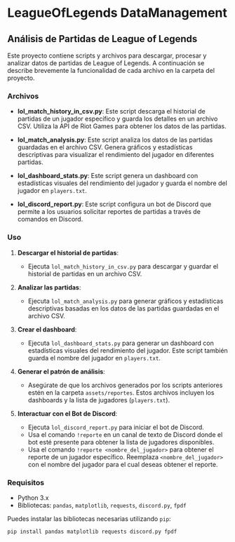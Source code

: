 # LeagueOfLegends DataManagement

## Análisis de Partidas de League of Legends

Este proyecto contiene scripts y archivos para descargar, procesar y analizar datos de partidas de League of Legends. A continuación se describe brevemente la funcionalidad de cada archivo en la carpeta del proyecto.

### Archivos

- **lol_match_history_in_csv.py**: Este script descarga el historial de partidas de un jugador específico y guarda los detalles en un archivo CSV. Utiliza la API de Riot Games para obtener los datos de las partidas.

- **lol_match_analysis.py**: Este script analiza los datos de las partidas guardadas en el archivo CSV. Genera gráficos y estadísticas descriptivas para visualizar el rendimiento del jugador en diferentes partidas.

- **lol_dashboard_stats.py**: Este script genera un dashboard con estadísticas visuales del rendimiento del jugador y guarda el nombre del jugador en `players.txt`.

- **lol_discord_report.py**: Este script configura un bot de Discord que permite a los usuarios solicitar reportes de partidas a través de comandos en Discord.

### Uso

1. **Descargar el historial de partidas**:

   - Ejecuta `lol_match_history_in_csv.py` para descargar y guardar el historial de partidas en un archivo CSV.

2. **Analizar las partidas**:

   - Ejecuta `lol_match_analysis.py` para generar gráficos y estadísticas descriptivas basadas en los datos de las partidas guardadas en el archivo CSV.

3. **Crear el dashboard**:

   - Ejecuta `lol_dashboard_stats.py` para generar un dashboard con estadísticas visuales del rendimiento del jugador. Este script también guarda el nombre del jugador en `players.txt`.

4. **Generar el patrón de análisis**:

   - Asegúrate de que los archivos generados por los scripts anteriores estén en la carpeta `assets/reportes`. Estos archivos incluyen los dashboards y la lista de jugadores (`players.txt`).

5. **Interactuar con el Bot de Discord**:
   - Ejecuta `lol_discord_report.py` para iniciar el bot de Discord.
   - Usa el comando `!reporte` en un canal de texto de Discord donde el bot esté presente para obtener la lista de jugadores disponibles.
   - Usa el comando `!reporte <nombre_del_jugador>` para obtener el reporte de un jugador específico. Reemplaza `<nombre_del_jugador>` con el nombre del jugador para el cual deseas obtener el reporte.

### Requisitos

- Python 3.x
- Bibliotecas: `pandas`, `matplotlib`, `requests`, `discord.py`, `fpdf`

Puedes instalar las bibliotecas necesarias utilizando `pip`:

```sh
pip install pandas matplotlib requests discord.py fpdf
```
